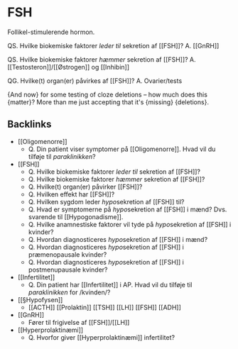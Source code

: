# FSH

Follikel-stimulerende hormon.

QS. Hvilke biokemiske faktorer *leder til* sekretion af [[FSH]]? 
A. [[GnRH]]

QS. Hvilke biokemiske faktorer *hæmmer* sekretion af [[FSH]]? 
A. [[Testosteron]]/[[Østrogen]] og [[Inhibin]]

QG. Hvilke(t) organ(er) påvirkes af [[FSH]]? 
A. Ovarier/tests

{And now} for some testing of cloze deletions – how much does this {matter}? More than me just accepting that it's {missing} {deletions}.

## Backlinks

* [[Oligomenorre]]
  * Q. Din patient viser symptomer på [[Oligomenorre]]. Hvad vil du tilføje til *paraklinikken*? 
* [[FSH]]
  * Q. Hvilke biokemiske faktorer *leder til* sekretion af [[FSH]]? 
  * Q. Hvilke biokemiske faktorer *hæmmer* sekretion af [[FSH]]? 
  * Q. Hvilke(t) organ(er) påvirker [[FSH]]? 
  * Q. Hvilken effekt har [[FSH]]? 
  * Q. Hvilken sygdom leder *hypo*sekretion af [[FSH]] til? 
  * Q. Hvad er symptomerne på *hypo*sekretion af [[FSH]] i mænd? 
    Dvs. svarende til [[Hypogonadisme]].
  * Q. Hvilke anamnestiske faktorer vil tyde på *hypo*sekretion af [[FSH]] i kvinder? 
  * Q. Hvordan diagnosticeres *hypo*sekretion af [[FSH]] i mænd? 
  * Q. Hvordan diagnosticeres *hypo*sekretion af [[FSH]] i præmenopausale kvinder? 
  * Q. Hvordan diagnosticeres *hypo*sekretion af [[FSH]] i postmenupausale kvinder? 
* [[Infertilitet]]
  * Q. Din patient har [[Infertilitet]] i AP. Hvad vil du tilføje til *paraklinikken* for /kvinden/? 
* [[§Hypofysen]]
  * [[ACTH]]
    [[Prolaktin]]
    [[TSH]]
    [[LH]]
    [[FSH]]
    [[ADH]]
* [[GnRH]]
  * Fører til frigivelse af [[FSH]]/[[LH]]
* [[Hyperprolaktinæmi]]
  * Q. Hvorfor giver [[Hyperprolaktinæmi]] infertilitet?

<!-- #anki/tag/med/Endocrinology #anki/deck/Medicine -->

<!-- {BearID:91BC55B8-CB70-4ED8-A1A3-E7320FE296E7-966-000015D2D4AA76EE} -->